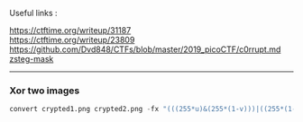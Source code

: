 Useful links :

https://ctftime.org/writeup/31187  
https://ctftime.org/writeup/23809  
https://github.com/Dvd848/CTFs/blob/master/2019_picoCTF/c0rrupt.md
[zsteg-mask](https://medium.com/@cyDeer/bobby-toes-ipad-ctf-walkthrough-0118a8879b93)

---

### Xor two images

```py
convert crypted1.png crypted2.png -fx "(((255*u)&(255*(1-v)))|((255*(1-u))&(255*v)))/255" decrypted.png
```
